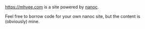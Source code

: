 <https://mhyee.com> is a site powered by [nanoc](http://nanoc.stoneship.org/).

Feel free to borrow code for your own nanoc site, but the content is (obviously) mine.
